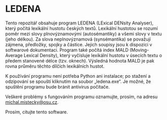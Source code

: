# LEDENA
Tento repozitář obsahuje program LEDENA (LExical DENsity Analyser), který počítá lexikální hustotu českých textů. Lexikální hustotou se rozumí poměr
mezi slovy plnovýznamovými (autosémantiky) a všemi slovy v textu (jeho délkou). Za slova neplnovýznamová (synsémantika) se považují zájmena, předložky, spojky a částice.
Jejich soupisy jsou k dispozici v softwarové dokumentaci. Program také počítá index MALD (Moving-Average Lexical Density), který vyčísluje lexikální hustotu v úsecích textu o předem stanovené délce (tzv. oknech). Výsledná hodnota MALD je pak rovna průměru těchto dílčích lexikálních hustot.

K používání programu není potřeba Python ani instalace; po stažení a odzipování se spouští kliknutím na soubor „ledena.exe“. Je možné, že spuštění programu bude bránit antivirus počítače.

Veškeré problémy s fungováním programu oznamujte, prosím, na adresu michal.mistecky@osu.cz.

Prosím, citujte tento software. 
